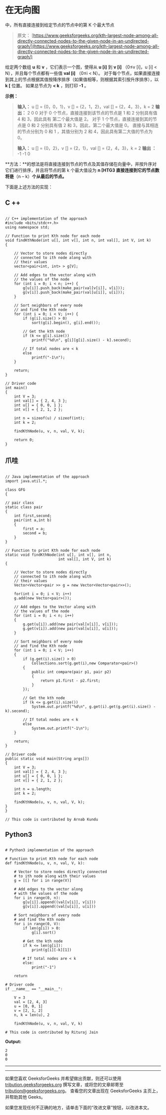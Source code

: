 # 在无向图

中，所有直接连接到给定节点的节点中的第 K 个最大节点

> 原文： [https://www.geeksforgeeks.org/kth-largest-node-among-all-directly-connected-nodes-to-the-given-node-in-an-undirected-graph/](https://www.geeksforgeeks.org/kth-largest-node-among-all-directly-connected-nodes-to-the-given-node-in-an-undirected-graph/)

给定两个数组 **u** 和 **v** ，它们表示一个图，使得从 **u [i]** 到 **v [i]** （0≤v [i]，u [i] < N），并且每个节点都有一些值 **val [i]** （0≤i < N）。 对于每个节点，如果直接连接到其上的节点根据其值按降序排序（如果值相等，则根据其索引按升序排序），以 **k [** 位置。 如果总节点为 **< k** ，则打印 **-1** 。

**示例：**

> **输入：** u [] = {0，0，1}，v [] = {2，1，2}，val [] = {2，4，3}，k = 2
> **输出：**
> 2
> 0
> 0
> 对于 0 个节点，直接连接到该节点的节点是 1 和 2
> 分别具有值 4 和 3，因此具有 第二个最大值是 2。
> 对于 1 个节点，直接连接到其的节点是 0 和 2
> 分别具有值 2 和 3，因此，第二个最大值是 0。 直接与其相连的节点分别为 0 和 1
> ，其值分别为 2 和 4，因此具有第二大值的节点为 0。
> 
> **输入：** u [] = {0，2}，v [] = {2，1}，val [] = {2，4，3}，k = 2
> **输出 ：**
> -1
> -1
> 0

**方法：**的想法是将直接连接到节点的节点及其值存储在向量中，并按升序对它们进行排序，并且将节点的第 k 个最大值设为 **n [HTG3 直接连接到它的节点数将是**（n – k）**个从最后的节点。**

下面是上述方法的实现：

## C ++

```

// C++ implementation of the approach 
#include <bits/stdc++.h> 
using namespace std; 

// Function to print Kth node for each node 
void findKthNode(int u[], int v[], int n, int val[], int V, int k) 
{ 

    // Vector to store nodes directly 
    // connected to ith node along with 
    // their values 
    vector<pair<int, int> > g[V]; 

    // Add edges to the vector along with 
    // the values of the node 
    for (int i = 0; i < n; i++) { 
        g[u[i]].push_back(make_pair(val[v[i]], v[i])); 
        g[v[i]].push_back(make_pair(val[u[i]], u[i])); 
    } 

    // Sort neighbors of every node 
    // and find the Kth node 
    for (int i = 0; i < V; i++) { 
        if (g[i].size() > 0) 
            sort(g[i].begin(), g[i].end()); 

        // Get the kth node 
        if (k <= g[i].size()) 
            printf("%d\n", g[i][g[i].size() - k].second); 

        // If total nodes are < k 
        else
            printf("-1\n"); 
    } 

    return; 
} 

// Driver code 
int main() 
{ 
    int V = 3; 
    int val[] = { 2, 4, 3 }; 
    int u[] = { 0, 0, 1 }; 
    int v[] = { 2, 1, 2 }; 

    int n = sizeof(u) / sizeof(int); 
    int k = 2; 

    findKthNode(u, v, n, val, V, k); 

    return 0; 
} 

```

## 爪哇

```

// Java implementation of the approach  
import java.util.*; 

class GFG 
{ 

// pair class 
static class pair 
{ 
    int first,second; 
    pair(int a,int b) 
    { 
        first = a; 
        second = b; 
    } 
} 

// Function to print Kth node for each node  
static void findKthNode(int u[], int v[], int n,  
                        int val[], int V, int k)  
{  

    // Vector to store nodes directly  
    // connected to ith node along with  
    // their values  
    Vector<Vector<pair >> g = new Vector<Vector<pair>>(); 

    for(int i = 0; i < V; i++) 
    g.add(new Vector<pair>()); 

    // Add edges to the Vector along with  
    // the values of the node  
    for (int i = 0; i < n; i++)  
    {  
        g.get(u[i]).add(new pair(val[v[i]], v[i]));  
        g.get(v[i]).add(new pair(val[u[i]], u[i]));  
    }  

    // Sort neighbors of every node  
    // and find the Kth node  
    for (int i = 0; i < V; i++) 
    {  
        if (g.get(i).size() > 0)  
            Collections.sort(g.get(i),new Comparator<pair>()  
        {  
            public int compare(pair p1, pair p2)  
            {  
                return p1.first - p2.first;  
            }  
        });  

        // Get the kth node  
        if (k <= g.get(i).size())  
            System.out.printf("%d\n", g.get(i).get(g.get(i).size() - k).second);  

        // If total nodes are < k  
        else
            System.out.printf("-1\n");  
    }  

    return;  
}  

// Driver code  
public static void main(String args[]) 
{  
    int V = 3;  
    int val[] = { 2, 4, 3 };  
    int u[] = { 0, 0, 1 };  
    int v[] = { 2, 1, 2 };  

    int n = u.length;  
    int k = 2;  

    findKthNode(u, v, n, val, V, k);  
} 
}  

// This code is contributed by Arnab Kundu 

```

## Python3

```

# Python3 implementation of the approach  

# Function to print Kth node for each node  
def findKthNode(u, v, n, val, V, k):  

    # Vector to store nodes directly connected  
    # to ith node along with their values  
    g = [[] for i in range(V)] 

    # Add edges to the vector along  
    # with the values of the node  
    for i in range(0, n):   
        g[u[i]].append((val[v[i]], v[i]))  
        g[v[i]].append((val[u[i]], u[i]))  

    # Sort neighbors of every node  
    # and find the Kth node  
    for i in range(0, V): 
        if len(g[i]) > 0:  
            g[i].sort()  

        # Get the kth node  
        if k <= len(g[i]):  
            print(g[i][-k][1])  

        # If total nodes are < k  
        else: 
            print("-1")  

    return 

# Driver code  
if __name__ == "__main__": 

    V = 3 
    val = [2, 4, 3]   
    u = [0, 0, 1]  
    v = [2, 1, 2]   
    n, k = len(u), 2

    findKthNode(u, v, n, val, V, k)  

# This code is contributed by Rituraj Jain 

```

**Output:**

```
2
0
0

```



* * *

* * *

如果您喜欢 GeeksforGeeks 并希望做出贡献，则还可以使用 [tribution.geeksforgeeks.org](https://contribute.geeksforgeeks.org/) 撰写文章，或将您的文章邮寄至 tribution@geeksforgeeks.org。 查看您的文章出现在 GeeksforGeeks 主页上，并帮助其他 Geeks。

如果您发现任何不正确的地方，请单击下面的“改进文章”按钮，以改进本文。